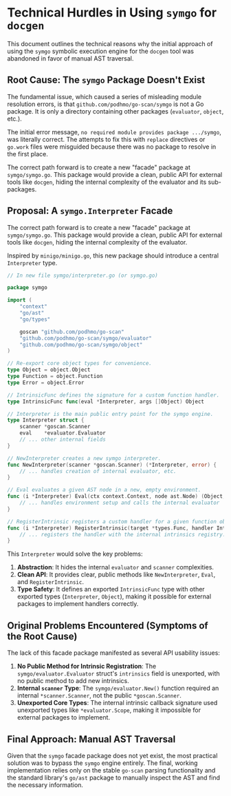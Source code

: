 # Technical Hurdles in Using `symgo` for `docgen`

This document outlines the technical reasons why the initial approach of using the `symgo` symbolic execution engine for the `docgen` tool was abandoned in favor of manual AST traversal.

## Root Cause: The `symgo` Package Doesn't Exist

The fundamental issue, which caused a series of misleading module resolution errors, is that `github.com/podhmo/go-scan/symgo` is not a Go package. It is only a directory containing other packages (`evaluator`, `object`, etc.).

The initial error message, `no required module provides package .../symgo`, was literally correct. The attempts to fix this with `replace` directives or `go.work` files were misguided because there was no package to resolve in the first place.

The correct path forward is to create a new "facade" package at `symgo/symgo.go`. This package would provide a clean, public API for external tools like `docgen`, hiding the internal complexity of the evaluator and its sub-packages.

## Proposal: A `symgo.Interpreter` Facade

The correct path forward is to create a new "facade" package at `symgo/symgo.go`. This package would provide a clean, public API for external tools like `docgen`, hiding the internal complexity of the evaluator.

Inspired by `minigo/minigo.go`, this new package should introduce a central `Interpreter` type.

```go
// In new file symgo/interpreter.go (or symgo.go)

package symgo

import (
    "context"
    "go/ast"
    "go/types"

    goscan "github.com/podhmo/go-scan"
    "github.com/podhmo/go-scan/symgo/evaluator"
    "github.com/podhmo/go-scan/symgo/object"
)

// Re-export core object types for convenience.
type Object = object.Object
type Function = object.Function
type Error = object.Error

// IntrinsicFunc defines the signature for a custom function handler.
type IntrinsicFunc func(eval *Interpreter, args []Object) Object

// Interpreter is the main public entry point for the symgo engine.
type Interpreter struct {
    scanner *goscan.Scanner
    eval    *evaluator.Evaluator
    // ... other internal fields
}

// NewInterpreter creates a new symgo interpreter.
func NewInterpreter(scanner *goscan.Scanner) (*Interpreter, error) {
    // ... handles creation of internal evaluator, etc.
}

// Eval evaluates a given AST node in a new, empty environment.
func (i *Interpreter) Eval(ctx context.Context, node ast.Node) (Object, error) {
    // ... handles environment setup and calls the internal evaluator
}

// RegisterIntrinsic registers a custom handler for a given function object.
func (i *Interpreter) RegisterIntrinsic(target *types.Func, handler IntrinsicFunc) {
    // ... registers the handler with the internal intrinsics registry.
}
```

This `Interpreter` would solve the key problems:
1.  **Abstraction**: It hides the internal `evaluator` and `scanner` complexities.
2.  **Clean API**: It provides clear, public methods like `NewInterpreter`, `Eval`, and `RegisterIntrinsic`.
3.  **Type Safety**: It defines an exported `IntrinsicFunc` type with other exported types (`Interpreter`, `Object`), making it possible for external packages to implement handlers correctly.

## Original Problems Encountered (Symptoms of the Root Cause)

The lack of this facade package manifested as several API usability issues:

1.  **No Public Method for Intrinsic Registration**: The `symgo/evaluator.Evaluator` struct's `intrinsics` field is unexported, with no public method to add new intrinsics.
2.  **Internal `scanner` Type**: The `symgo/evaluator.New()` function required an internal `*scanner.Scanner`, not the public `*goscan.Scanner`.
3.  **Unexported Core Types**: The internal intrinsic callback signature used unexported types like `*evaluator.Scope`, making it impossible for external packages to implement.

## Final Approach: Manual AST Traversal

Given that the `symgo` facade package does not yet exist, the most practical solution was to bypass the `symgo` engine entirely. The final, working implementation relies only on the stable `go-scan` parsing functionality and the standard library's `go/ast` package to manually inspect the AST and find the necessary information.
